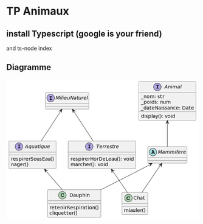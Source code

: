 # TP Animaux

## install Typescript (google is your friend)
and ts-node index 


## Diagramme
![diagramme](./assets/image.png)

